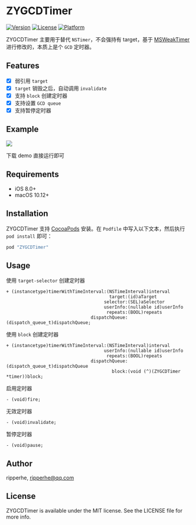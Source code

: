 # ZYGCDTimer

[![Version](https://img.shields.io/cocoapods/v/ZYGCDTimer.svg?style=flat)](http://cocoapods.org/pods/ZYGCDTimer)
[![License](https://img.shields.io/cocoapods/l/ZYGCDTimer.svg?style=flat)](http://cocoapods.org/pods/ZYGCDTimer)
[![Platform](https://img.shields.io/cocoapods/p/ZYGCDTimer.svg?style=flat)](http://cocoapods.org/pods/ZYGCDTimer)

ZYGCDTimer 主要用于替代 `NSTimer`，不会强持有 target，基于 [MSWeakTimer](https://github.com/mindsnacks/MSWeakTimer) 进行修改的，本质上是个 `GCD` 定时器。

## Features

- [x] 弱引用 `target`
- [x] `target` 销毁之后，自动调用 `invalidate`
- [x] 支持 `block` 创建定时器
- [x] 支持设置 `GCD queue`
- [x] 支持暂停定时器

## Example

![](zygcdtimer.png)

下载 demo 直接运行即可

## Requirements

* iOS 8.0+
* macOS 10.12+

## Installation

ZYGCDTimer 支持 [CocoaPods](http://cocoapods.org) 安装。在 `Podfile` 中写入以下文本，然后执行 `pod install` 即可：

```ruby
pod "ZYGCDTimer"
```

## Usage

使用 `target-selector` 创建定时器

```objc
+ (instancetype)timerWithTimeInterval:(NSTimeInterval)interval
                                       target:(id)aTarget
                                     selector:(SEL)aSelector
                                     userInfo:(nullable id)userInfo
                                      repeats:(BOOL)repeats
                                dispatchQueue:(dispatch_queue_t)dispatchQueue;
```

使用 `block` 创建定时器

```objc
+ (instancetype)timerWithTimeInterval:(NSTimeInterval)interval
                                     userInfo:(nullable id)userInfo
                                      repeats:(BOOL)repeats
                                dispatchQueue:(dispatch_queue_t)dispatchQueue
                                        block:(void (^)(ZYGCDTimer *timer))block;
```

启用定时器

```objc
- (void)fire;
```

无效定时器

```objc
- (void)invalidate;
```

暂停定时器

```objc
- (void)pause;
```

## Author

ripperhe, ripperhe@qq.com

## License

ZYGCDTimer is available under the MIT license. See the LICENSE file for more info.
